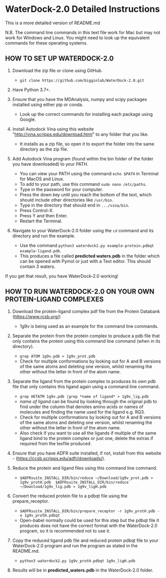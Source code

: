 # WaterDock-2.0 Detailed Instructions

This is a more detailed version of README.md

N.B. The command line commands in this text file work for Mac but may not work for Windows and Linux. You might need to look up the equivalent commands for these operating systems.

## HOW TO SET UP WATERDOCK-2.0 

1.   Download the zip file or clone using GitHub.
     - `git clone https://github.com/bigginlab/WaterDock-2.0.git`


2.   Have Python 3.7+.


3.   Ensure that you have the MDAnalysis, numpy and scipy packages installed using either pip or conda.
      - Look up the correct commands for installing each package using Google.


4.   Install Autodock Vina using this website "http://vina.scripps.edu/download.html" to any folder that you like.
     - It installs as a zip file, so open it to export the folder into the same directory as the zip file.


5.   Add Autodock Vina program (found within the bin folder of the folder you have downloaded) to your PATH.
      - You can view your PATH using the command `echo $PATH` in Terminal for MacOS and Linux.
      - To add to your path, use this command `sudo nano /etc/paths`.
      - Type in the password for your computer.
      - Press the down key until you reach the bottom of the text, which should include other directories like `/usr/bin`. 
      - Type in the directory that should end in `.../vina/bin`.
      - Press Control-X.
      - Press Y and then Enter.
      - Restart the Terminal.


6.   Navigate to your WaterDock-2.0 folder using the `cd` command and its directory and run the example.
      - Use the command `python3 waterdock2.py example-protein.pdbqt example-ligand.pdb`.
      - This produces a file called **predicted waters.pdb** in the folder which can be opened with Pymol or just with a Text editor. This should contain 3 waters.


If you get that result, you have WaterDock-2.0 working!




## HOW TO RUN WATERDOCK-2.0 ON YOUR OWN PROTEIN-LIGAND COMPLEXES

1.   Download the protein-ligand complex pdf file from the Protein Databank  (https://www.rcsb.org/)
     - 1g9v is being used as an example for the command line commands.


2.   Separate the protein from the protein complex to produce a pdb file that only contains the protein using this command line command (when in its directory).
      - `grep ATOM 1g9v.pdb > 1g9v_prot.pdb`
      - Check for multiple conformations by looking out for A and B versions of the same atoms and deleting one version, whilst renaming the other without the letter in front of the atom name.


3.   Separate the ligand from the protein complex to produces its own pdb file that only contains this ligand again using a command line command.
      - `grep HETATM 1g9v.pdb |grep *name of ligand* > 1g9v_lig.pdb`
      - *name of ligand* can be found by looking through the original pdb to find under the column that denotes amino acids or names of molecules and finding the name used for the ligand e.g. RQ3.
      - Check for multiple conformations by looking out for A and B versions of the same atoms and deleting one version, whilst renaming the other without the letter in front of the atom name.
      - Also check if you want to use all the ligands if multiple of the same ligand bind to the protein complex or just one, delete the extras if required from the texfile produced.


4.   Ensure that you have ADFR suite installed, if not, install from this website - (https://ccsb.scripps.edu/adfr/downloads/).


5.   Reduce the protein and ligand files using this command line command.
      - ```$ADFRsuite_INSTALL_DIR/bin/reduce ~/Download/1g9v_prot.pdb > 1g9v_protH.pdb  $ADFRsuite_INSTALL_DIR/bin/reduce ~/Download/1g9v_lig.pdb > 1g9v_ligH.pdb```


6.   Convert the reduced protein file to a pdbqt file using the prepare_receptor.
      - `$ADFRsuite_INSTALL_DIR/bin/prepare_receptor -r 1g9v_protH.pdb -o 1g9v_protH.pdbqt`
      - Open-babel normally could be used for this step but the pdbqt file it produces does not have the correct format with the WaterDock-2.0 program, so it is recommended not to use it.


7.   Copy the reduced ligand pdb file and reduced protein pdbqt file to your WaterDock-2.0 program and run the program as stated in the README.md.
      - `python3 waterdock2.py 1g9v_protH.pdbqt 1g9v_ligH.pdb`


8.   Results will be in **predicted_waters.pdb** in the WaterDock-2.0 folder.
